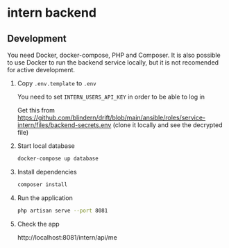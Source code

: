 # intern backend

## Development

You need Docker, docker-compose, PHP and Composer.
It is also possible to use Docker to run the backend service
locally, but it is not recomended for active development.

1. Copy `.env.template` to `.env`

   You need to set `INTERN_USERS_API_KEY` in order to be able to log in

   Get this from https://github.com/blindern/drift/blob/main/ansible/roles/service-intern/files/backend-secrets.env
   (clone it locally and see the decrypted file)

1. Start local database

   ```bash
   docker-compose up database
   ```

1. Install dependencies

   ```bash
   composer install
   ```

1. Run the application

   ```bash
   php artisan serve --port 8081
   ```

1. Check the app

   http://localhost:8081/intern/api/me
